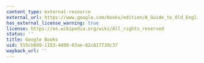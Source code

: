 ```yaml
---
content_type: external-resource
external_url: https://www.google.com/books/edition/A_Guide_to_Old_English/hwzlYFlKlOoC?hl=en&gbpv=1
has_external_license_warning: true
license: https://en.wikipedia.org/wiki/All_rights_reserved
status: ''
title: Google Books
uid: 555cb609-1153-4490-83ae-82c817739c37
wayback_url: ''
---
```

